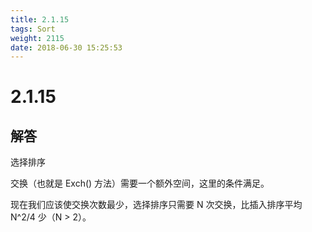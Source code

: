```yaml
---
title: 2.1.15
tags: Sort
weight: 2115
date: 2018-06-30 15:25:53
---
```


# 2.1.15


## 解答

选择排序

交换（也就是 Exch() 方法）需要一个额外空间，这里的条件满足。 

现在我们应该使交换次数最少，选择排序只需要 N 次交换，比插入排序平均 N^2/4 少（N > 2）。
